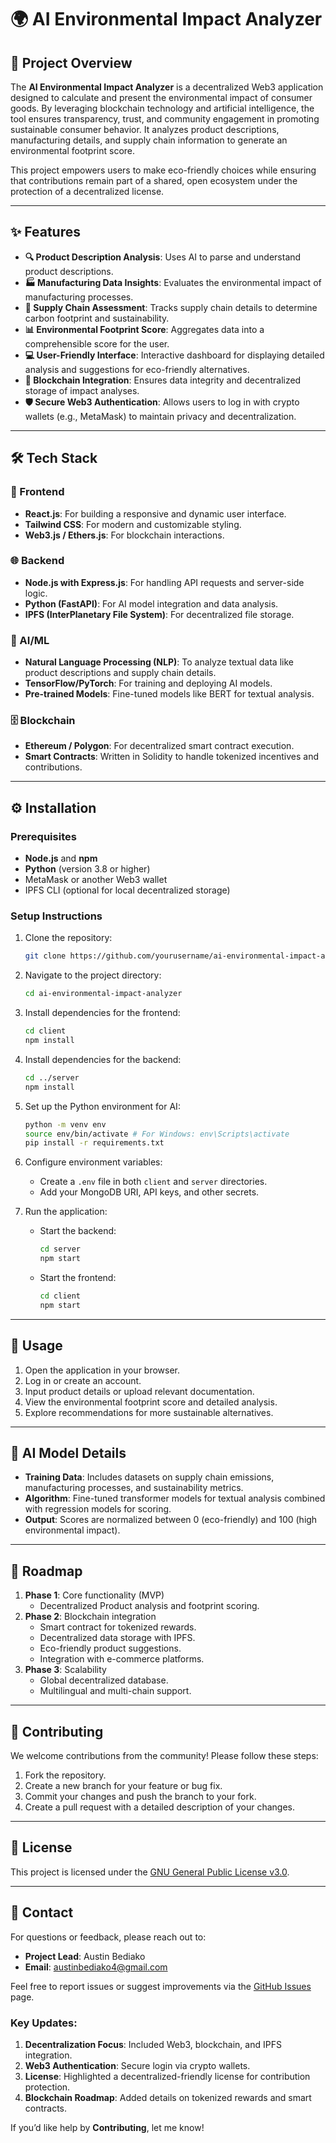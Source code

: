 # 🌍 AI Environmental Impact Analyzer

## 🌟 Project Overview
The **AI Environmental Impact Analyzer** is a decentralized Web3 application designed to calculate and present the environmental impact of consumer goods. By leveraging blockchain technology and artificial intelligence, the tool ensures transparency, trust, and community engagement in promoting sustainable consumer behavior. It analyzes product descriptions, manufacturing details, and supply chain information to generate an environmental footprint score.

This project empowers users to make eco-friendly choices while ensuring that contributions remain part of a shared, open ecosystem under the protection of a decentralized license.

---

## ✨ Features
- **🔍 Product Description Analysis**: Uses AI to parse and understand product descriptions.
- **🏭 Manufacturing Data Insights**: Evaluates the environmental impact of manufacturing processes.
- **🚚 Supply Chain Assessment**: Tracks supply chain details to determine carbon footprint and sustainability.
- **📊 Environmental Footprint Score**: Aggregates data into a comprehensible score for the user.
- **💻 User-Friendly Interface**: Interactive dashboard for displaying detailed analysis and suggestions for eco-friendly alternatives.
- **🔗 Blockchain Integration**: Ensures data integrity and decentralized storage of impact analyses.
- **🛡️ Secure Web3 Authentication**: Allows users to log in with crypto wallets (e.g., MetaMask) to maintain privacy and decentralization.

---

## 🛠️ Tech Stack
### 🎨 Frontend
- **React.js**: For building a responsive and dynamic user interface.
- **Tailwind CSS**: For modern and customizable styling.
- **Web3.js / Ethers.js**: For blockchain interactions.

### 🌐 Backend
- **Node.js with Express.js**: For handling API requests and server-side logic.
- **Python (FastAPI)**: For AI model integration and data analysis.
- **IPFS (InterPlanetary File System)**: For decentralized file storage.

### 🤖 AI/ML
- **Natural Language Processing (NLP)**: To analyze textual data like product descriptions and supply chain details.
- **TensorFlow/PyTorch**: For training and deploying AI models.
- **Pre-trained Models**: Fine-tuned models like BERT for textual analysis.

### 🗄️ Blockchain
- **Ethereum / Polygon**: For decentralized smart contract execution.
- **Smart Contracts**: Written in Solidity to handle tokenized incentives and contributions.

---

## ⚙️ Installation
### Prerequisites
- **Node.js** and **npm**
- **Python** (version 3.8 or higher)
- MetaMask or another Web3 wallet
- IPFS CLI (optional for local decentralized storage)

### Setup Instructions
1. Clone the repository:
   ```bash
   git clone https://github.com/yourusername/ai-environmental-impact-analyzer.git
   ```
2. Navigate to the project directory:
   ```bash
   cd ai-environmental-impact-analyzer
   ```

3. Install dependencies for the frontend:
   ```bash
   cd client
   npm install
   ```

4. Install dependencies for the backend:
   ```bash
   cd ../server
   npm install
   ```

5. Set up the Python environment for AI:
   ```bash
   python -m venv env
   source env/bin/activate # For Windows: env\Scripts\activate
   pip install -r requirements.txt
   ```

6. Configure environment variables:
   - Create a `.env` file in both `client` and `server` directories.
   - Add your MongoDB URI, API keys, and other secrets.

7. Run the application:
   - Start the backend:
     ```bash
     cd server
     npm start
     ```
   - Start the frontend:
     ```bash
     cd client
     npm start
     ```

---

## 📖 Usage
1. Open the application in your browser.
2. Log in or create an account.
3. Input product details or upload relevant documentation.
4. View the environmental footprint score and detailed analysis.
5. Explore recommendations for more sustainable alternatives.

---

## 🧠 AI Model Details
- **Training Data**: Includes datasets on supply chain emissions, manufacturing processes, and sustainability metrics.
- **Algorithm**: Fine-tuned transformer models for textual analysis combined with regression models for scoring.
- **Output**: Scores are normalized between 0 (eco-friendly) and 100 (high environmental impact).

---

## 🚀 Roadmap
1. **Phase 1**: Core functionality (MVP)
   - Decentralized Product analysis and footprint scoring.
2. **Phase 2**: Blockchain integration
   - Smart contract for tokenized rewards.
   - Decentralized data storage with IPFS.
   - Eco-friendly product suggestions.
   - Integration with e-commerce platforms.
4. **Phase 3**: Scalability
   - Global decentralized database.
   - Multilingual and multi-chain support.

---

## 🤝 Contributing
We welcome contributions from the community! Please follow these steps:
1. Fork the repository.
2. Create a new branch for your feature or bug fix.
3. Commit your changes and push the branch to your fork.
4. Create a pull request with a detailed description of your changes.

---

## 📜 License
This project is licensed under the [GNU General Public License v3.0](https://github.com/Kaeytee/Ai-Environmental-Impact-Analyzer/blob/main/LICENSE).

---

## 📧 Contact
For questions or feedback, please reach out to:
- **Project Lead**: Austin Bediako
- **Email**: austinbediako4@gmail.com

Feel free to report issues or suggest improvements via the [GitHub Issues](https://github.com/Kaeytee/Ai-Environmental-Impact-Analyzer) page.

### Key Updates:
1. **Decentralization Focus**: Included Web3, blockchain, and IPFS integration.
2. **Web3 Authentication**: Secure login via crypto wallets.
3. **License**: Highlighted a decentralized-friendly license for contribution protection.
4. **Blockchain Roadmap**: Added details on tokenized rewards and smart contracts.

If you’d like help by **Contributing**, let me know!

